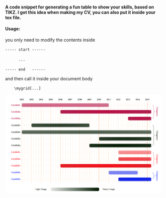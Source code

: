#### A code snippet for generating a fun table to show your skills, based on TIKZ. I got this idea when making my CV, you can also put it inside your tex file. 

#### Usage: 

you only need to modify the contents inside 

```
----- start ------

      ...

----- end   ------
```

and then call it inside your document body

```
    \mygrid[...]
```

![SkillVisExample](skillsvis.png?raw=True)
